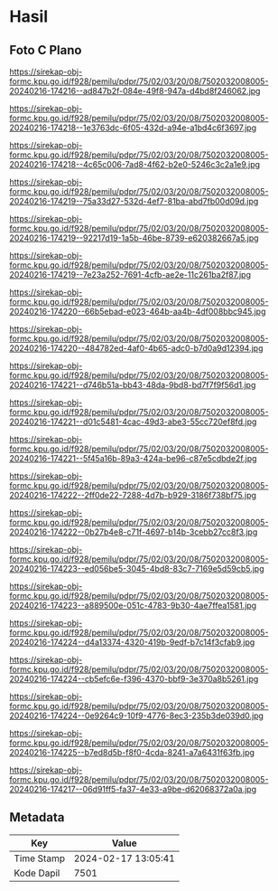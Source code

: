 # Hasil

## Foto C Plano

https://sirekap-obj-formc.kpu.go.id/f928/pemilu/pdpr/75/02/03/20/08/7502032008005-20240216-174216--ad847b2f-084e-49f8-947a-d4bd8f246062.jpg

https://sirekap-obj-formc.kpu.go.id/f928/pemilu/pdpr/75/02/03/20/08/7502032008005-20240216-174218--1e3763dc-6f05-432d-a94e-a1bd4c6f3697.jpg

https://sirekap-obj-formc.kpu.go.id/f928/pemilu/pdpr/75/02/03/20/08/7502032008005-20240216-174218--4c65c006-7ad8-4f62-b2e0-5246c3c2a1e9.jpg

https://sirekap-obj-formc.kpu.go.id/f928/pemilu/pdpr/75/02/03/20/08/7502032008005-20240216-174219--75a33d27-532d-4ef7-81ba-abd7fb00d09d.jpg

https://sirekap-obj-formc.kpu.go.id/f928/pemilu/pdpr/75/02/03/20/08/7502032008005-20240216-174219--92217d19-1a5b-46be-8739-e620382667a5.jpg

https://sirekap-obj-formc.kpu.go.id/f928/pemilu/pdpr/75/02/03/20/08/7502032008005-20240216-174219--7e23a252-7691-4cfb-ae2e-11c261ba2f87.jpg

https://sirekap-obj-formc.kpu.go.id/f928/pemilu/pdpr/75/02/03/20/08/7502032008005-20240216-174220--66b5ebad-e023-464b-aa4b-4df008bbc945.jpg

https://sirekap-obj-formc.kpu.go.id/f928/pemilu/pdpr/75/02/03/20/08/7502032008005-20240216-174220--484782ed-4af0-4b65-adc0-b7d0a9d12394.jpg

https://sirekap-obj-formc.kpu.go.id/f928/pemilu/pdpr/75/02/03/20/08/7502032008005-20240216-174221--d746b51a-bb43-48da-9bd8-bd7f7f9f56d1.jpg

https://sirekap-obj-formc.kpu.go.id/f928/pemilu/pdpr/75/02/03/20/08/7502032008005-20240216-174221--d01c5481-4cac-49d3-abe3-55cc720ef8fd.jpg

https://sirekap-obj-formc.kpu.go.id/f928/pemilu/pdpr/75/02/03/20/08/7502032008005-20240216-174221--5f45a16b-89a3-424a-be96-c87e5cdbde2f.jpg

https://sirekap-obj-formc.kpu.go.id/f928/pemilu/pdpr/75/02/03/20/08/7502032008005-20240216-174222--2ff0de22-7288-4d7b-b929-3186f738bf75.jpg

https://sirekap-obj-formc.kpu.go.id/f928/pemilu/pdpr/75/02/03/20/08/7502032008005-20240216-174222--0b27b4e8-c71f-4697-b14b-3cebb27cc8f3.jpg

https://sirekap-obj-formc.kpu.go.id/f928/pemilu/pdpr/75/02/03/20/08/7502032008005-20240216-174223--ed056be5-3045-4bd8-83c7-7169e5d59cb5.jpg

https://sirekap-obj-formc.kpu.go.id/f928/pemilu/pdpr/75/02/03/20/08/7502032008005-20240216-174223--a889500e-051c-4783-9b30-4ae7ffea1581.jpg

https://sirekap-obj-formc.kpu.go.id/f928/pemilu/pdpr/75/02/03/20/08/7502032008005-20240216-174224--d4a13374-4320-419b-9edf-b7c14f3cfab9.jpg

https://sirekap-obj-formc.kpu.go.id/f928/pemilu/pdpr/75/02/03/20/08/7502032008005-20240216-174224--cb5efc6e-f396-4370-bbf9-3e370a8b5261.jpg

https://sirekap-obj-formc.kpu.go.id/f928/pemilu/pdpr/75/02/03/20/08/7502032008005-20240216-174224--0e9264c9-10f9-4776-8ec3-235b3de039d0.jpg

https://sirekap-obj-formc.kpu.go.id/f928/pemilu/pdpr/75/02/03/20/08/7502032008005-20240216-174225--b7ed8d5b-f8f0-4cda-8241-a7a6431f63fb.jpg

https://sirekap-obj-formc.kpu.go.id/f928/pemilu/pdpr/75/02/03/20/08/7502032008005-20240216-174217--06d91ff5-fa37-4e33-a9be-d62068372a0a.jpg


## Metadata

| Key        | Value               |
| ---------- | ------------------- |
| Time Stamp | 2024-02-17 13:05:41 |
| Kode Dapil | 7501                |



